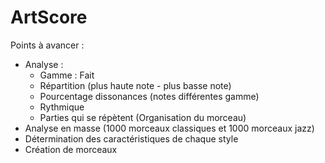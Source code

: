 # ArtScore

Points à avancer :

- Analyse : 
    - Gamme : Fait
    - Répartition (plus haute note - plus basse note)
    - Pourcentage dissonances (notes différentes gamme)
    - Rythmique 
    - Parties qui se répètent (Organisation du morceau)
 - Analyse en masse (1000 morceaux classiques et 1000 morceaux jazz)
 - Détermination des caractéristiques de chaque style
 - Création de morceaux
 
